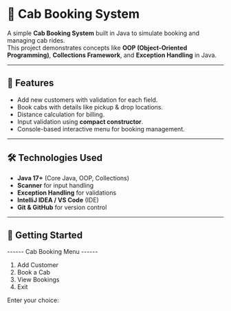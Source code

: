 # 🚖 Cab Booking System

A simple **Cab Booking System** built in Java to simulate booking and managing cab rides.  
This project demonstrates concepts like **OOP (Object-Oriented Programming)**, **Collections Framework**, and **Exception Handling** in Java.

---

## 📌 Features

- Add new customers with validation for each field.
- Book cabs with details like pickup & drop locations.
- Distance calculation for billing.
- Input validation using **compact constructor**.
- Console-based interactive menu for booking management.

---

## 🛠️ Technologies Used

- **Java 17+** (Core Java, OOP, Collections)
- **Scanner** for input handling
- **Exception Handling** for validations
- **IntelliJ IDEA / VS Code** (IDE)
- **Git & GitHub** for version control

---

## 🚀 Getting Started

------ Cab Booking Menu ------
1. Add Customer
2. Book a Cab
3. View Bookings
4. Exit

   
Enter your choice:
